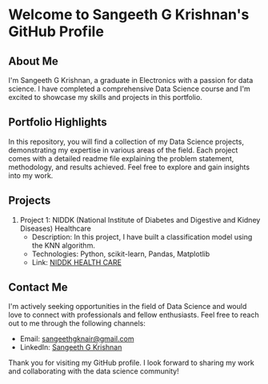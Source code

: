 # Welcome to Sangeeth G Krishnan's GitHub Profile

## About Me

I'm Sangeeth G Krishnan, a graduate in Electronics with a passion for data science. I have completed a comprehensive Data Science course and I'm excited to showcase my skills and projects in this portfolio.

## Portfolio Highlights

In this repository, you will find a collection of my Data Science projects, demonstrating my expertise in various areas of the field. Each project comes with a detailed readme file explaining the problem statement, methodology, and results achieved. Feel free to explore and gain insights into my work.

## Projects

1. Project 1: NIDDK (National Institute of Diabetes and Digestive and Kidney Diseases) Healthcare
   - Description: In this project, I have built a classification model using the KNN algorithm.
   - Technologies: Python, scikit-learn, Pandas, Matplotlib
   - Link: [NIDDK HEALTH CARE](https://github.com/sangeethgk19/Sangeeth/tree/main/Health_care_Project)



## Contact Me

I'm actively seeking opportunities in the field of Data Science and would love to connect with professionals and fellow enthusiasts. Feel free to reach out to me through the following channels:

- Email: sangeethgknair@gmail.com
- LinkedIn: [Sangeeth G Krishnan](https://www.linkedin.com/in/sangeeth-g-krishnan-ba4b97225/)

Thank you for visiting my GitHub profile. I look forward to sharing my work and collaborating with the data science community!
